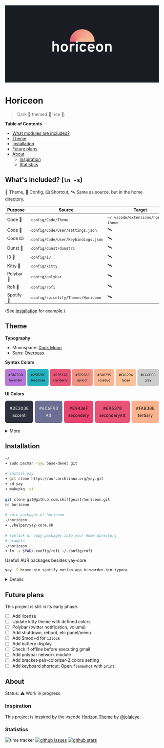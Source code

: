 ![Horiceon](.github/header.png)

# Horiceon

> Dark 🌆 themed 🎨 rice 🍚.

<!-- START doctoc generated TOC please keep comment here to allow auto update -->
<!-- DON'T EDIT THIS SECTION, INSTEAD RE-RUN doctoc TO UPDATE -->
**Table of Contents**

- [What modules are included?](#what-modules-are-included)
- [Theme](#theme)
- [Installation](#installation)
- [Future plans](#future-plans)
- [About](#about)
  - [Inspiration](#inspiration)
  - [Statistics](#statistics)

<!-- END doctoc generated TOC please keep comment here to allow auto update -->

<!-- * Code Theme (`.config/Code/Theme`)
* Code Settings (`.config/Code/User`)
* Kitty Theme (`.config/kitty/kitty.conf`)
* Spotify Theme (`.config/spicetify/Themes/Horiceon`)
* Rofi Theme (`.config/rofi`)
* ZSH Config (`.zshrc`)
* i3/Polybar Theme (WIP) -->

## What's included? (`ln -s`)

🎨 Theme, 📖 Config, ⌨️ Shortcut, 🛰️ Same as source, but in the home directory.

| Purpose | Source | Target |
| ------- | ------ | ------ |
| Code 🎨 | `.config/Code/Theme` | `~/.vscode/extensions/horiceon-theme` |
| Code 📖 | `.config/Code/User/settings.json` | 🛰️ |
| Code ⌨️ | `.config/Code/User/keybindings.json` | 🛰️ |
| Dunst 📖 | `.config/dunst/dunstrc` | 🛰️ |
| i3 📖 | `.config/i3` | 🛰️ |
| Kitty 📖 | `.config/kitty` | 🛰️ |
| Polybar 📖 | `.config/polybar` | 🛰️ |
| Rofi 📖 | `.config/rofi` | 🛰️ |
| Spotify 🎨 | `.config/spicetify/Themes/Horiceon` | 🛰️ |

(See [Installation](#installation) for example.)

## Theme

**Typography**

* Monospace: [Dank Mono](https://dank.sh/)
* Sans: [Overpass](http://overpassfont.org/)

**Syntax Colors**

![colors-syntax](.github/colors-syntax.png)

**UI Colors**

![ui-colors-accents](.github/ui-colors-accents.png)

<details>
  <summary>More</summary>

  ![ui-colors-base](.github/ui-colors-base.png)

  ![ui-status-colors](.github/ui-status-colors.png)

  **ANSI**

  ![ansi](.github/ansi.png)

</details>

## Installation

```bash
~/
➜ sudo pacman -Syu base-devel git

# install yay
➜ git clone https://aur.archlinux.org/yay.git
➜ cd yay
➜ makepkg -si

git clone git@github.com:shiftgeist/horiceon.git
cd horiceon

# core packages of horiceon
~/horiceon
➜ ./helper/yay-core.sh

# symlink or copy packages into your home directory
# example
~/horiceon
➜ ln -s $PWD/.config/rofi ~/.config/rofi
```

Usefull AUR packages besides yay-core

```bash
yay -S brave-bin spotify notion-app bitwarden-bin typora
```

<details>

  | Software | What i use | AUR Name |
  | -------- | ---------- | -------- |
  | Browser | [Brave](https://brave.com/) | `brave-bin` |
  | Music Client | [Spotify](https://www.spotify.com/) | `spotify` |
  | Notes | [Notion](https://www.notion.so/) | `notion-app` |
  | Password Manager | [Bitwarden](https://github.com/bitwarden/desktop) | `bitwarden-bin` |
  | WYSIWYG Editor | [Typora](https://typora.io/)  | `typora` |

</details>

## Future plans

This project is still in its early phase.

* [ ] Add license
* [ ] Update kitty theme with defined colors
* [ ] Polybar (twitter notification, volume)
* [ ] Add shutdown, reboot, etc panel/menu
* [ ] Add $mod+d for `i3lock`
* [ ] Add battery display
* [ ] Check if offline before executing gmail
* [ ] Add polybar network module
* [ ] Add bracket-pair-colorizer-2.colors setting
* [ ] Add keyboard shortcut: Open `flameshot` with `print`.

## About

Status: ⚠️ Work in progress.

### Inspiration

This project is inspired by the vscode [Horizon Theme](https://marketplace.visualstudio.com/items?itemName=jolaleye.horizon-theme-vscode) by [@jolaleye](https://github.com/jolaleye).

### Statistics

![time tracker](https://wakatime.com/badge/github/shiftgeist/horiceon.svg) [![github issues](https://img.shields.io/github/issues/shiftgeist/horiceon)](https://github.com/shiftgeist/horiceon/issues) [![github stars](https://img.shields.io/github/stars/shiftgeist/horiceon)](https://github.com/shiftgeist/horiceon/stargazers)
